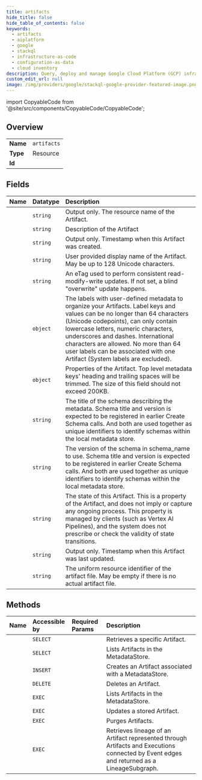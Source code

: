 ```yaml
---
title: artifacts
hide_title: false
hide_table_of_contents: false
keywords:
  - artifacts
  - aiplatform
  - google    
  - stackql
  - infrastructure-as-code
  - configuration-as-data
  - cloud inventory
description: Query, deploy and manage Google Cloud Platform (GCP) infrastructure and resources using SQL
custom_edit_url: null
image: /img/providers/google/stackql-google-provider-featured-image.png
---
```


import CopyableCode from '@site/src/components/CopyableCode/CopyableCode';




## Overview
<table><tbody>
<tr><td><b>Name</b></td><td><code>artifacts</code></td></tr>
<tr><td><b>Type</b></td><td>Resource</td></tr>
<tr><td><b>Id</b></td><td><CopyableCode code="google.aiplatform.artifacts" /></td></tr>
</tbody></table>

## Fields
| Name | Datatype | Description |
|:-----|:---------|:------------|
| <CopyableCode code="name" /> | `string` | Output only. The resource name of the Artifact. |
| <CopyableCode code="description" /> | `string` | Description of the Artifact |
| <CopyableCode code="createTime" /> | `string` | Output only. Timestamp when this Artifact was created. |
| <CopyableCode code="displayName" /> | `string` | User provided display name of the Artifact. May be up to 128 Unicode characters. |
| <CopyableCode code="etag" /> | `string` | An eTag used to perform consistent read-modify-write updates. If not set, a blind "overwrite" update happens. |
| <CopyableCode code="labels" /> | `object` | The labels with user-defined metadata to organize your Artifacts. Label keys and values can be no longer than 64 characters (Unicode codepoints), can only contain lowercase letters, numeric characters, underscores and dashes. International characters are allowed. No more than 64 user labels can be associated with one Artifact (System labels are excluded). |
| <CopyableCode code="metadata" /> | `object` | Properties of the Artifact. Top level metadata keys' heading and trailing spaces will be trimmed. The size of this field should not exceed 200KB. |
| <CopyableCode code="schemaTitle" /> | `string` | The title of the schema describing the metadata. Schema title and version is expected to be registered in earlier Create Schema calls. And both are used together as unique identifiers to identify schemas within the local metadata store. |
| <CopyableCode code="schemaVersion" /> | `string` | The version of the schema in schema_name to use. Schema title and version is expected to be registered in earlier Create Schema calls. And both are used together as unique identifiers to identify schemas within the local metadata store. |
| <CopyableCode code="state" /> | `string` | The state of this Artifact. This is a property of the Artifact, and does not imply or capture any ongoing process. This property is managed by clients (such as Vertex AI Pipelines), and the system does not prescribe or check the validity of state transitions. |
| <CopyableCode code="updateTime" /> | `string` | Output only. Timestamp when this Artifact was last updated. |
| <CopyableCode code="uri" /> | `string` | The uniform resource identifier of the artifact file. May be empty if there is no actual artifact file. |
## Methods
| Name | Accessible by | Required Params | Description |
|:-----|:--------------|:----------------|:------------|
| <CopyableCode code="get" /> | `SELECT` | <CopyableCode code="artifactsId, locationsId, metadataStoresId, projectsId" /> | Retrieves a specific Artifact. |
| <CopyableCode code="list" /> | `SELECT` | <CopyableCode code="locationsId, metadataStoresId, projectsId" /> | Lists Artifacts in the MetadataStore. |
| <CopyableCode code="create" /> | `INSERT` | <CopyableCode code="locationsId, metadataStoresId, projectsId" /> | Creates an Artifact associated with a MetadataStore. |
| <CopyableCode code="delete" /> | `DELETE` | <CopyableCode code="artifactsId, locationsId, metadataStoresId, projectsId" /> | Deletes an Artifact. |
| <CopyableCode code="_list" /> | `EXEC` | <CopyableCode code="locationsId, metadataStoresId, projectsId" /> | Lists Artifacts in the MetadataStore. |
| <CopyableCode code="patch" /> | `EXEC` | <CopyableCode code="artifactsId, locationsId, metadataStoresId, projectsId" /> | Updates a stored Artifact. |
| <CopyableCode code="purge" /> | `EXEC` | <CopyableCode code="locationsId, metadataStoresId, projectsId" /> | Purges Artifacts. |
| <CopyableCode code="query_artifact_lineage_subgraph" /> | `EXEC` | <CopyableCode code="artifactsId, locationsId, metadataStoresId, projectsId" /> | Retrieves lineage of an Artifact represented through Artifacts and Executions connected by Event edges and returned as a LineageSubgraph. |
